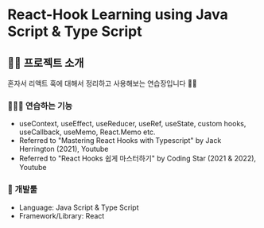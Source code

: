 # React-Hook Learning using Java Script & Type Script


## 👋🏻 프로젝트 소개

혼자서 리액트 훅에 대해서 정리하고 사용해보는 연습장입니다 👏🏻


### 👷🏻‍♂️ 연습하는 기능

- useContext, useEffect, useReducer, useRef, useState, custom hooks, useCallback, useMemo, React.Memo etc.
- Referred to "Mastering React Hooks with Typescript" by Jack Herrington (2021), Youtube
- Referred to "React Hooks 쉽게 마스터하기" by Coding Star (2021 & 2022), Youtube 


### 🔨 개발툴

-   Language: Java Script & Type Script
-   Framework/Library: React
